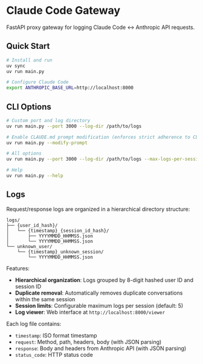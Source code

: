 # Claude Code Gateway

FastAPI proxy gateway for logging Claude Code ↔ Anthropic API requests.

## Quick Start

```bash
# Install and run
uv sync
uv run main.py

# Configure Claude Code
export ANTHROPIC_BASE_URL=http://localhost:8000
```

## CLI Options

```bash
# Custom port and log directory
uv run main.py --port 3000 --log-dir /path/to/logs

# Enable CLAUDE.md prompt modification (enforces strict adherence to CLAUDE.md instructions)
uv run main.py --modify-prompt

# All options
uv run main.py --port 3000 --log-dir /path/to/logs --max-logs-per-session 10 --modify-prompt

# Help
uv run main.py --help
```

## Logs

Request/response logs are organized in a hierarchical directory structure:
```
logs/
├── {user_id_hash}/
│   └── {timestamp}_{session_id_hash}/
│       ├── YYYYMMDD_HHMMSS.json
│       └── YYYYMMDD_HHMMSS.json
└── unknown_user/
    └── {timestamp}_unknown_session/
        └── YYYYMMDD_HHMMSS.json
```

Features:
- **Hierarchical organization**: Logs grouped by 8-digit hashed user ID and session ID
- **Duplicate removal**: Automatically removes duplicate conversations within the same session
- **Session limits**: Configurable maximum logs per session (default: 5)
- **Log viewer**: Web interface at `http://localhost:8000/viewer`

Each log file contains:
- `timestamp`: ISO format timestamp
- `request`: Method, path, headers, body (with JSON parsing)
- `response`: Body and headers from Anthropic API (with JSON parsing)
- `status_code`: HTTP status code